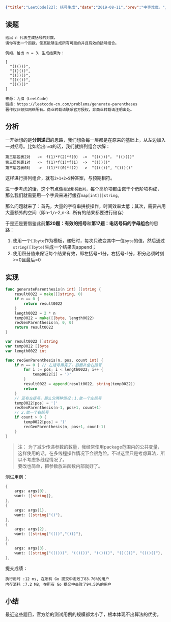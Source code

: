 ```json lw-blog-meta
{"title":"LeetCode[22]: 括号生成","date":"2019-08-11","brev":"中等难度。","tags":["算法与数据结构"]}
```



## 读题

```text
给出 n 代表生成括号的对数，
请你写出一个函数，使其能够生成所有可能的并且有效的括号组合。

例如，给出 n = 3，生成结果为：

[
  "((()))",
  "(()())",
  "(())()",
  "()(())",
  "()()()"
]

来源：力扣（LeetCode）
链接：https://leetcode-cn.com/problems/generate-parentheses
著作权归领扣网络所有。商业转载请联系官方授权，非商业转载请注明出处。
```

## 分析

一开始想的是**分割递归**的思路，我们想象每一层都是在原来的基础上，从左边加入一对括号。比如给出`n=3`的话，我们就排列组合求解：

```text
第三层包裹2对   ->  f(1)*f(2)*f(0)  ->  "((()))"， "(()())"
第三层包裹1对   ->  f(1)*f(1)*f(1)  ->  "(())()"
第三层包裹0对   ->  f(1)*f(0)*f(2)  ->  "()(())", "()()()"
```

这样进行排列组合，就有`2+1+2=5`种答案，与预期相符。

进一步考虑的话，这个有点像`斐波那契数列`，每个高阶项都由诺干个低阶项构成，那么我们就需要用一个字典来进行缓存`map[int][]string`。

那么问题就来了：首先，大量的字符串拼接操作，时间效率太低；其次，需要占用大量额外的空间（即n-1,n-2,n-3...所有的结果都要进行储存）

于是还是要借鉴此前**第20题：有效的括号**和**第17题：电话号码的字母组合**的思路：

1. 使用一个`[]byte`作为模板，递归时，每次只改变其中一位`byte`的值，然后通过`string([]byte)`生成一个结果去append；
2. 使用积分值来保证每个结果有效，即左括号+1分，右括号-1分，积分必须时刻>=0且最后=0

## 实现

```go
func generateParenthesis(n int) []string {
    result0022 = make([]string, 0)
    if n == 0 {
        return result0022
    }
    length0022 = 2 * n
    temp0022 = make([]byte, length0022)
    recGenParenthesis(n, 0, 0)
    return result0022
}

var result0022 []string
var temp0022 []byte
var length0022 int

func recGenParenthesis(n, pos, count int) {
    if n == 0 { // 左括号用完了，后面补全右括号
        for i := pos; i < length0022; i++ {
            temp0022[i] = ')'
        }
        result0022 = append(result0022, string(temp0022))
        return
    }
    // 还有左括号，那么分两种情况：1.放一个左括号
    temp0022[pos] = '('
    recGenParenthesis(n-1, pos+1, count+1)
    // 2.放一个右括号
    if count > 0 {
        temp0022[pos] = ')'
        recGenParenthesis(n, pos+1, count-1)
    }
}
```

> 注： 为了减少传递参数的数量，我经常使用package范围内的公共变量，这样使用的话，在多线程操作情况下会很危险。不过这里只是考虑算法，所以不考虑多线程情况了。  
> 要改也简单，把参数放进函数内部就好了。

测试用例：

```go
{
    args: args{0},
    want: []string{},
},
{
    args: args{1},
    want: []string{"()"},
},
{
    args: args{2},
    want: []string{"(())","()()"},
},
{
    args: args{3},
    want: []string{"((()))", "(()())", "(())()", "()(())", "()()()"},
},
```

提交成绩：

```text
执行用时 :12 ms, 在所有 Go 提交中击败了83.76%的用户
内存消耗 :7.2 MB, 在所有 Go 提交中击败了94.50%的用户
```

## 小结

最近这些题目，官方给的测试用例的规模都太小了，根本体现不出算法的优劣。
